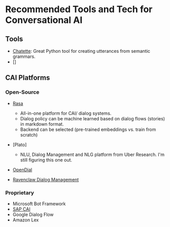 # Recommended Tools and Tech for Conversational AI

## Tools

- [Chatette](https://pypi.org/project/chatette/): Great Python tool for creating utterances from semantic grammars.
- []

## CAI Platforms

### Open-Source

- [Rasa](rasa.com)

  - All-in-one platform for CAI/ dialog systems. 
  - Dialog policy can be machine learned based on dialog flows (stories) in markdown format.
  - Backend can be selected (pre-trained embeddings vs. train from scratch)

- [Plato]

  - NLU, Dialog Management and NLG platform from Uber Research. I'm still figuring this one out.

- [OpenDial](http://www.opendial-toolkit.net/)
- [Ravenclaw Dialog Management](https://www.cs.cmu.edu/~dbohus/ravenclaw-olympus/research.html)

### Proprietary

- Microsoft Bot Framework
- [SAP CAI](cai.tools.sap)
- Google Dialog Flow
- Amazon Lex



